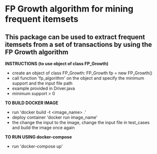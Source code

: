 FP Growth algorithm for mining frequent itemsets
=============================

This package can be used to extract frequent itemsets from a set of transactions by using the FP Growth algorithm
---------------------------------

**INSTRUCTIONS (to use object of class FP_Growth)**

- create an object of class FP_Growth: FP_Growth fp = new FP_Growth()
- call function 'fp_algorithm' on the object and specify the minimum support and the input file path
- example provided in Driver.java
- minimum support > 0

**TO BUILD DOCKER IMAGE**

- run 'docker build -t <image_name> .'
- deploy container 'docker run image_name'
- the change the input to the image, change the input file in test_cases and build the image once again 

**TO RUN USING docker-compose**

- run 'docker-compose up'




